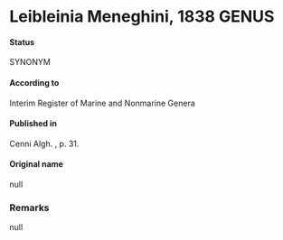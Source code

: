 Leibleinia Meneghini, 1838 GENUS
=======

#### Status
SYNONYM

#### According to
Interim Register of Marine and Nonmarine Genera

#### Published in
Cenni Algh. , p. 31.

#### Original name
null

### Remarks
null